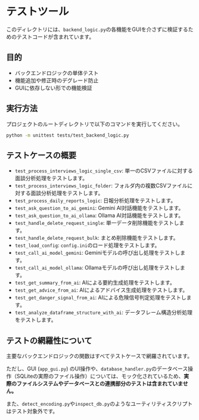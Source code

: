 # テストツール

このディレクトリには、`backend_logic.py`の各機能をGUIを介さずに検証するためのテストコードが含まれています。

## 目的

*   バックエンドロジックの単体テスト
*   機能追加や修正時のデグレード防止
*   GUIに依存しない形での機能検証

## 実行方法

プロジェクトのルートディレクトリで以下のコマンドを実行してください。

```bash
python -m unittest tests/test_backend_logic.py
```

## テストケースの概要

*   `test_process_interviews_logic_single_csv`: 単一のCSVファイルに対する面談分析処理をテストします。
*   `test_process_interviews_logic_folder`: フォルダ内の複数CSVファイルに対する面談分析処理をテストします。
*   `test_process_daily_reports_logic`: 日報分析処理をテストします。
*   `test_ask_question_to_ai_gemini`: Gemini AI対話機能をテストします。
*   `test_ask_question_to_ai_ollama`: Ollama AI対話機能をテストします。
*   `test_handle_delete_request_single`: 単一データ削除機能をテストします。
*   `test_handle_delete_request_bulk`: まとめ削除機能をテストします。
*   `test_load_config`: `config.ini`のロード処理をテストします。
*   `test_call_ai_model_gemini`: Geminiモデルの呼び出し処理をテストします。
*   `test_call_ai_model_ollama`: Ollamaモデルの呼び出し処理をテストします。
*   `test_get_summary_from_ai`: AIによる要約生成処理をテストします。
*   `test_get_advice_from_ai`: AIによるアドバイス生成処理をテストします。
*   `test_get_danger_signal_from_ai`: AIによる危険信号判定処理をテストします。
*   `test_analyze_dataframe_structure_with_ai`: データフレーム構造分析処理をテストします。

## テストの網羅性について

主要なバックエンドロジックの関数はすべてテストケースで網羅されています。

ただし、GUI (`app_gui.py`) のUI操作や、`database_handler.py`のデータベース操作（SQLiteの実際のファイル操作）については、モック化されているため、**実際のファイルシステムやデータベースとの連携部分のテストは含まれていません。**

また、`detect_encoding.py`や`inspect_db.py`のようなユーティリティスクリプトはテスト対象外です。